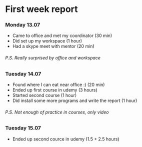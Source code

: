 # First week report

### Monday 13.07

- Came to office and met my coordinator (30 min)
- Did set up my workspace (1 hour)
- Had a skype meet with mentor (20 min)
###### P.S. Really surprised by office and workspace

### Tuesday 14.07

- Found where I can eat near office :) (20 min)
- Ended up first course in udemy (3 hours)
- Started second course (1 hour)
- Did install some more programs and write the report (1 hour)
###### P.S. Not enough of practice in courses, only video

### Tuesday 15.07

- Ended up second cource in udemy (1.5 + 2.5 hours)

